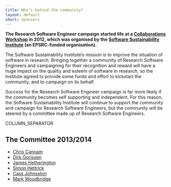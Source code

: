 ```yaml
---
title: Who’s behind the community?
layout: default
short: Sponsors
---
```



**The Research Software Engineer campaign started life at a [Collaborations Workshop](http://www.software.ac.uk/community/workshops) in 2012, 
which was organised by the [Software Sustainability Institute](http://www.software.ac.uk) (an EPSRC-funded organisation).**

The Software Sustainability Institute’s mission is to improve the situation of software in research. 
Bringing together a community of Research Software Engineers and campaigning for their recognition and reward
will have a huge impact on the quality and esteem of software in research, so the Institute agreed to
provide some funds and effort to kickstart the community, and to campaign on its behalf.

Success for the Research Software Engineer campaign is far more likely if the community becomes self supporting and independent. 
For this reason, the Software Sustainability Institute will continue to support the community and
campaign for Research Software Engineers, but the community will be steered by a committee made up of
Research Software Engineers.

COLUMN_SEPARATOR

The Committee 2013/2014
-----------------------

* [Chris Cannam](http://www.all-day-breakfast.com/cannam/)
* [Dirk Gorissen](http://dirkgorissen.com/)
* [James Hetherington](https://iris.ucl.ac.uk/iris/browse/profile?upi=JHETH53)
* [Simon Hettrick](http://www.software.ac.uk/about/people/simon-hettrick)
* [Cass Johnsston](http://cassjohnston.wordpress.com/)
* [Mark Woodbridge](http://www3.imperial.ac.uk/bioinfsupport/people/mark_woodbridge)


